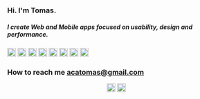 ### Hi. I'm Tomas.

##### I create Web and Mobile apps focused on usability, design and performance. 

<img src="https://konpa.github.io/devicon/devicon.git/icons/react/react-original-wordmark.svg" alt="react" width="20"
  height="20" />
<img src="https://konpa.github.io/devicon/devicon.git/icons/bootstrap/bootstrap-plain.svg" alt="bootstrap" width="20"
  height="20" />
<img src="https://konpa.github.io/devicon/devicon.git/icons/css3/css3-original-wordmark.svg" alt="css3" width="20"
  height="20" />
<img src="https://konpa.github.io/devicon/devicon.git/icons/html5/html5-original-wordmark.svg" alt="html5" width="20"
  height="20" />
<img src="https://konpa.github.io/devicon/devicon.git/icons/javascript/javascript-original.svg" alt="javascript"
  width="20" height="20" />
<img src="https://konpa.github.io/devicon/devicon.git/icons/typescript/typescript-original.svg" alt="typescript"
  width="20" height="20" />
<img src="https://konpa.github.io/devicon/devicon.git/icons/mongodb/mongodb-original-wordmark.svg" alt="mongodb"
  width="20" height="20" />
<img src="https://konpa.github.io/devicon/devicon.git/icons/nodejs/nodejs-original-wordmark.svg" alt="nodejs" width="20"
  height="20" />

### How to reach me **acatomas@gmail.com**

<p align="center">
<a href="https://linkedin.com/in/tominasweb" target="blank"><img align="center" src="https://cdn.jsdelivr.net/npm/simple-icons@3.0.1/icons/linkedin.svg" alt="tominasweb" height="20" width="20" /></a>
<a href="https://instagram.com/to.mi.nas" target="blank"><img align="center" src="https://cdn.jsdelivr.net/npm/simple-icons@3.0.1/icons/instagram.svg" alt="to.mi.nas" height="20" width="20" /></a>
</p>
